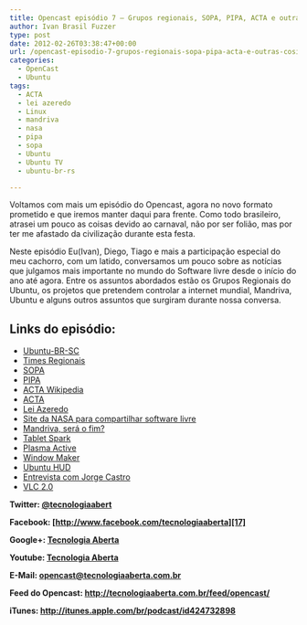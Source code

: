 ```yaml
---
title: Opencast episódio 7 – Grupos regionais, SOPA, PIPA, ACTA e outras cositas
author: Ivan Brasil Fuzzer
type: post
date: 2012-02-26T03:38:47+00:00
url: /opencast-episodio-7-grupos-regionais-sopa-pipa-acta-e-outras-cositas/
categories:
  - OpenCast
  - Ubuntu
tags:
  - ACTA
  - lei azeredo
  - Linux
  - mandriva
  - nasa
  - pipa
  - sopa
  - Ubuntu
  - Ubuntu TV
  - ubuntu-br-rs

---
```

Voltamos com mais um episódio do Opencast, agora no novo formato prometido e que iremos manter daqui para frente. Como todo brasileiro, atrasei um pouco as coisas devido ao carnaval, não por ser folião, mas por ter me afastado da civilização durante esta festa.

Neste episódio Eu(Ivan), Diego, Tiago e mais a participação especial do meu cachorro, com um latido, conversamos um pouco sobre as notícias que julgamos mais importante no mundo do Software livre desde o início do ano até agora. Entre os assuntos abordados estão os Grupos Regionais do Ubuntu, os projetos que pretendem controlar a internet mundial, Mandriva, Ubuntu e alguns outros assuntos que surgiram durante nossa conversa.

## Links do episódio:

  * [Ubuntu-BR-SC][1]
  * [Times Regionais][2]
  * [SOPA][3]
  * [PIPA][4]
  * [ACTA Wikipedia][5]
  * [ACTA][6]
  * [Lei Azeredo][7]
  * [Site da NASA para compartilhar software livre][8]
  * [Mandriva, será o fim?][9]
  * [Tablet Spark][10]
  * [Plasma Active][11]
  * [Window Maker][12]
  * [Ubuntu HUD][13]
  * [Entrevista com Jorge Castro][14]
  * [VLC 2.0][15]

**Twitter: [@tecnologiaabert][16]**

**Facebook: [http://www.facebook.com/tecnologiaaberta][17]**

**Google+: [Tecnologia Aberta][18]**

**Youtube: [Tecnologia Aberta][19]**

**E-Mail: <opencast@tecnologiaaberta.com.br>**

**Feed do Opencast: <http://tecnologiaaberta.com.br/feed/opencast/>**

**iTunes: <a href="http://itunes.apple.com/br/podcast/id424732898" target="_blank" rel="nofollow">http://itunes.apple.com/br/podcast/id424732898</a>**

 [1]: http://ubuntubrsc.com
 [2]: http://wiki.ubuntu-br.org/TimesRegionais
 [3]: http://pt.wikipedia.org/wiki/Stop_Online_Piracy_Act
 [4]: http://pt.wikipedia.org/wiki/PROTECT_IP_Act
 [5]: http://pt.wikipedia.org/wiki/Acordo_Comercial_Anticontrafa%C3%A7%C3%A3o
 [6]: https://www.eff.org/issues/acta
 [7]: http://www.tecmundo.com.br/ciencia/18357-conheca-a-lei-azeredo-o-sopa-brasileiro.htm
 [8]: http://www.inovacaotecnologica.com.br/noticias/noticia.php?artigo=nasa-site-programas-codigo-aberto
 [9]: http://br-linux.org/2012/mandriva-tentativa-de-obter-capital-foi-rejeitada-por-acionista-mas-nao-havera-fechamento-imediato/
 [10]: http://makeplaylive.com/
 [11]: http://www.plasma-active.org/
 [12]: http://windowmaker.org/
 [13]: http://www.ubuntubrsc.com/conheca-heads-up-display-nova-revolucao-ubuntu.html
 [14]: http://www.ubuntubrsc.com/ubuntuview-1-entrevista-com-jorge-castro-canonical.html
 [15]: http://www.videolan.org/vlc/download-ubuntu.html
 [16]: http://twitter.com/tecnologiaabert
 [17]: https://www.facebook.com/tecnologiaaberta
 [18]: https://plus.google.com/u/0/b/114491525240353631044/114491525240353631044/about
 [19]: http://youtube.com/tecnologiaaberta